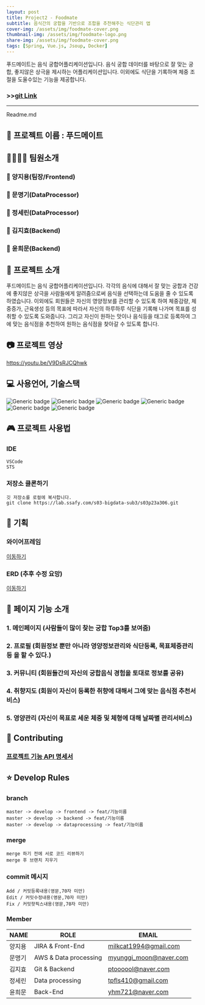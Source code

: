 ```yaml
---
layout: post
title: Project2 - Foodmate
subtitle: 음식간의 궁합을 기반으로 조합을 추천해주는 식단관리 앱 
cover-img: /assets/img/foodmate-cover.png
thumbnail-img: /assets/img/foodmate-logo.png
share-img: /assets/img/foodmate-cover.png
tags: [Spring, Vue.js, Jsoup, Docker]
---
```


푸드메이트는 음식 궁합어플리케이션입니다. 음식 궁합 데이터를 바탕으로 잘 맞는 궁합, 좋지않은 상극을 제시하는 어플리케이션입니다. 이외에도 식단을 기록하며 체중 조절을 도울수있는 기능을 제공합니다.
### >>[git Link](https://gitlab.com/tpfls410/foodmate)

---
Readme.md

## 🎈 프로젝트 이름 : 푸드메이트

## 👨‍👩‍👦‍👦  팀원소개
### 👦 양지용(팀장/Frontend)
### 🧑 문명기(DataProcessor) 
### 🧔 정세린(DataProcessor)
### 🧑 김지효(Backend) 
### 🧒 윤희문(Backend) 



## 📖 프로젝트 소개

푸드메이트는 음식 궁합어플리케이션입니다. 각각의 음식에 대해서 잘 맞는 궁합과 건강에 좋지않은 상극을 사람들에게 알려줌으로써 음식을 선택하는데 도움을 줄 수 있도록 하였습니다. 이외에도 회원들은 자신의 영양정보를 관리할 수 있도록 하여 체중감량, 체중증가, 근육생성 등의 목표에 따라서 자신의 하루하루 식단을 기록해 나가며 목표를 성취할 수 있도록 도와줍니다. 그리고 자신이 원하는 맛이나 음식등을 태그로 등록하여 그에 맞는 음식점을 추천하여 원하는 음식점을 찾아갈 수 있도록 합니다.

## :camera: 프로젝트 영상
https://youtu.be/V9DsRJCQhwk 

## 💻 사용언어, 기술스택

![Generic badge](https://img.shields.io/badge/platform-Mobile-brightgreen.svg) ![Generic badge](https://img.shields.io/badge/library-react_native-blue.svg) ![Generic badge](https://img.shields.io/badge/framework-spring-green.svg)
![Generic badge](https://img.shields.io/badge/database-MySQL-yellow.svg) ![Generic badge](https://img.shields.io/badge/server-AWS-9cf.svg) ![Generic badge](https://img.shields.io/badge/language-Java,JavaScript-important.svg)



## 🎮 프로젝트 사용법

### IDE
```
VSCode
STS
```

### 저장소 클론하기

```
깃 저장소를 로컬에 복사합니다.
git clone https://lab.ssafy.com/s03-bigdata-sub3/s03p23a306.git
```



## 📜 기획

### 와이어프레임 
[이동하기](https://ovenapp.io/view/HkXw7fQzT5sWEsQSC6LzFuYMTqb4bMGu#64AM9)

### ERD (추후 수정 요망) 
[이동하기](https://lab.ssafy.com/s03-bigdata-sub3/s03p23a306/blob/develop/doc/ER-Diagram.png)



## 📱 페이지 기능 소개
### 1. 메인페이지 (사람들이 많이 찾는 궁합 Top3를 보여줌)
### 2. 프로필 (회원정보 뿐만 아니라 영양정보관리와 식단등록, 목표체중관리등				을 할 수 있다.)
### 3. 커뮤니티 (회원들간의 자신의 궁합음식 경험을 토대로 정보를 공유)
### 4. 취향지도 (회원이 자신이 등록한 취향에 대해서 그에 맞는 음식점 추천서비스)
### 5. 영양관리 (자신이 목표로 세운 체중 및 체형에 대해 날짜별 관리서비스)



## 🔌 Contributing

### [프로젝트 기능 API 명세서](https://docs.google.com/spreadsheets/d/1Zj3AKI43KN5bLikKdRs0Bb7s1tu8InjISAucA24TgTU/edit?usp=sharing)


## ⭐  Develop Rules
### branch
```
master -> develop -> frontend -> feat/기능이름
master -> develop -> backend -> feat/기능이름
master -> develop -> dataprocessing -> feat/기능이름
```
### merge
```
merge 하기 전에 서로 코드 리뷰하기
merge 후 브랜치 지우기
```



### commit 메시지

```
Add / 커밋등록내용(영문,70자 미만)
Edit / 커밋수정내용(영문,70자 미만)
Fix / 커밋핫픽스내용(영문,70자 미만)
```



### Member

|NAME|ROLE|EMAIL|
|------|---|---|
|양지용|JIRA & Front-End|[milkcat1994@gmail.com](https://github.com/milkcat1994)|
|문명기|AWS & Data processing|myunggi_moon@naver.com|
|김지효|Git & Backend|ptoooool@naver.com|
|정세린|Data processing|tpfls410@gmail.com|
|윤희문|Back-End|yhm721@naver.com|
```
